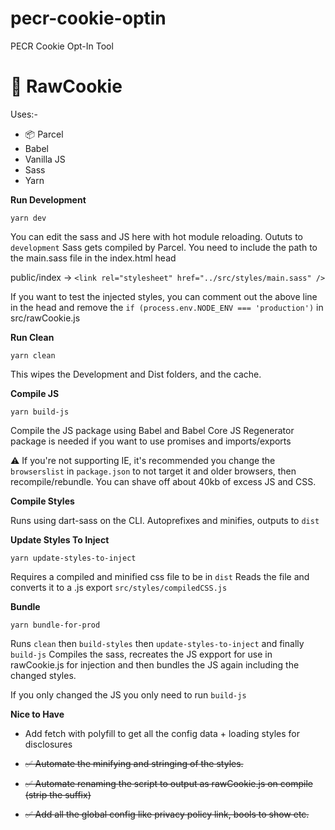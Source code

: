 # pecr-cookie-optin
PECR Cookie Opt-In Tool

# 🍪 RawCookie


Uses:-

- 📦 Parcel
- Babel
- Vanilla JS
- Sass
- Yarn


__Run Development__

`yarn dev`

You can edit the sass and JS here with hot module reloading. Oututs to `development`
Sass gets compiled by Parcel. You need to include the path to the main.sass file in the index.html head

public/index -> `<link rel="stylesheet" href="../src/styles/main.sass" />`

If you want to test the injected styles, you can comment out the above line in the head and remove the `if (process.env.NODE_ENV === 'production')`
in src/rawCookie.js

__Run Clean__

`yarn clean`

 This wipes the Development and Dist folders, and the cache. 

__Compile JS__

`yarn build-js`
 
Compile the JS package using Babel and Babel Core JS
Regenerator package is needed if you want to use promises and imports/exports

⚠️ If you're not supporting IE, it's recommended you change the `browserslist` in `package.json`
to not target it and older browsers, then recompile/rebundle. You can shave off about 40kb of excess JS and CSS.

__Compile Styles__

Runs using dart-sass on the CLI. Autoprefixes and minifies, outputs to `dist` 

__Update Styles To Inject__

`yarn update-styles-to-inject`

Requires a compiled and minified css file to be in `dist` 
Reads the file and converts it to a .js export `src/styles/compiledCSS.js`

__Bundle__

`yarn bundle-for-prod`

Runs `clean` then `build-styles` then `update-styles-to-inject` and finally `build-js`
Compiles the sass, recreates the JS expport for use in rawCookie.js for injection and then bundles the JS again including the changed styles.

If you only changed the JS you only need to run `build-js`

__Nice to Have__
- Add fetch with polyfill to get all the config data + loading styles for disclosures

- <del>✅ Automate the minifying and stringing of the styles.</del>
- <del>✅ Automate renaming the script to output as rawCookie.js on compile (strip the suffix) </del>
- <del>✅ Add all the global config like privacy policy link, bools to show etc. </del>
